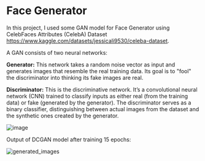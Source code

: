 # Face Generator

In this project, I used some GAN model for Face Generator using CelebFaces Attributes (CelebA) Dataset https://www.kaggle.com/datasets/jessicali9530/celeba-dataset. 

A GAN consists of two neural networks:

**Generator:** This network takes a random noise vector as input and generates images that resemble the real training data. Its goal is to "fool" the discriminator into thinking its fake images are real.

**Discriminator:** This is the discriminative network. It’s a convolutional neural network (CNN) trained to classify inputs as either real (from the training data) or fake (generated by the generator). The discriminator serves as a binary classifier, distinguishing between actual images from the dataset and the synthetic ones created by the generator.

![image](https://github.com/user-attachments/assets/f6b62340-131a-4a09-b942-c53b47f6276b)

Output of DCGAN model after training 15 epochs: 

![generated_images](https://github.com/user-attachments/assets/7a55bf5b-f564-4157-9557-9e0ab3a1bbc5)
